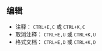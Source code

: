 ## 编辑
- 注释：     `CTRL+E,C` 或 `CTRL+K,C`
- 取消注释： `CTRL+E,U` 或 `CTRL+K,U`
- 格式文档： `CTRL+E,D` 或 `CTRL+K,D`
